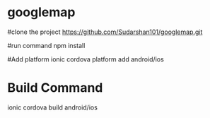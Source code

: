 # googlemap

#clone the project
https://github.com/Sudarshan101/googlemap.git

#run command 
npm install 

#Add platform 
ionic cordova platform add android/ios

# Build Command
ionic cordova build android/ios
